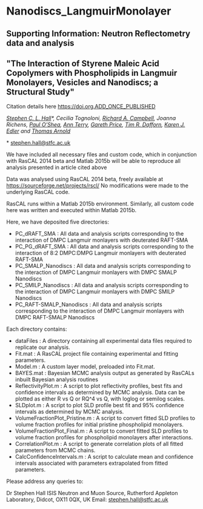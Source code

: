 # Nanodiscs_LangmuirMonolayer
## Supporting Information: Neutron Reflectometry data and analysis
## "The Interaction of Styrene Maleic Acid Copolymers with Phospholipids in Langmuir Monolayers, Vesicles and Nanodiscs; a Structural Study"

Citation details here <https://doi.org.ADD_ONCE_PUBLISHED>

*[Stephen C. L. Hall](https://orcid.org/0000-0003-0753-5123)\*, Cecilia Tognoloni, [Richard A. Campbell](https://orcid.org/0000-0002-6296-314X), Joanna Richens, [Paul O’Shea](https://orcid.org/0000-0001-9313-8313), [Ann Terry](https://orcid.org/0000-0003-1105-0372), [Gareth Price](https://orcid.org/0000-0003-4983-5722), [Tim R. Dafforn](https://orcid.org/0000-0003-2257-6679), [Karen J. Edler](https://orcid.org/0000-0001-5822-0127) and [Thomas Arnold](https://orcid.org/0000-0001-7196-7831)*

\* <stephen.hall@stfc.ac.uk>

We have included all necessary files and custom code, which in conjunction with RasCAL 2014 beta and Matlab 2015b will be able to reproduce all analysis presented
in article cited above

Data was analysed using RasCAL 2014 beta, freely available at <https://sourceforge.net/projects/rscl/>
No modifications were made to the underlying RasCAL code.

RasCAL runs within a Matlab 2015b environment.
Similarly, all custom code here was written and executed within Matlab 2015b.

Here, we have deposited five directories:

* PC_dRAFT_SMA				      	:	All data and analysis scripts corresponding to the interaction of DMPC Langmuir monlayers with deuterated RAFT-SMA
* PC_PG_dRAFT_SMA			      	:	All data and analysis scripts corresponding to the interaction of 8:2 DMPC:DMPG Langmuir monlayers with deuterated RAFT-SMA
* PC_SMALP_Nanodiscs	      	:	All data and analysis scripts corresponding to the interaction of DMPC Langmuir monlayers with DMPC SMALP Nanodiscs
* PC_SMILP_Nanodiscs	      	:	All data and analysis scripts corresponding to the interaction of DMPC Langmuir monlayers with DMPC SMILP Nanodiscs
* PC_RAFT-SMALP_Nanodiscs			:	All data and analysis scripts corresponding to the interaction of DMPC Langmuir monlayers with DMPC RAFT-SMALP Nanodiscs

Each directory contains:

* dataFiles					      	    :	A directory containing all experimental data files required to replicate our analysis.
* Fit.mat						      	    :	A RasCAL project file containing experimental and fitting parameters.
* Model.m						      	    :	A custom layer model, preloaded into Fit.mat.
* BAYES.mat						          :	Bayesian MCMC analysis output as generated by RasCALs inbuilt Bayesian analysis routines
* ReflectivityPlot.m				    :	A script to plot reflectivity profiles, best fits and confidence intervals as determined by MCMC analysis.
									                Data can be plotted as either R vs Q or RQ^4 vs Q, with loglog or semilog scales.
* SLDplot.m						          :	A script to plot SLD profile best fit and 95% confidence intervals as determined by MCMC analysis.
* VolumeFractionPlot_Pristine.m	:	A script to convert fitted SLD profiles to volume fraction profiles for initial pristine phospholipid monolayers.
* VolumeFractionPlot_Final.m		:	A script to convert fitted SLD profiles to volume fraction profiles for phospholipid monolayers after interactions.
* CorrelationPlot.m				      :	A script to generate correlation plots of all fitted parameters from MCMC chains.
* CalcConfidenceIntervals.m		  :	A script to calculate mean and confidence intervals associated with parameters extrapolated from fitted parameters.



Please address any queries to:

Dr Stephen Hall
ISIS Neutron and Muon Source, Rutherford Appleton Laboratory, Didcot, OX11 0QX, UK
Email: <stephen.hall@stfc.ac.uk>
